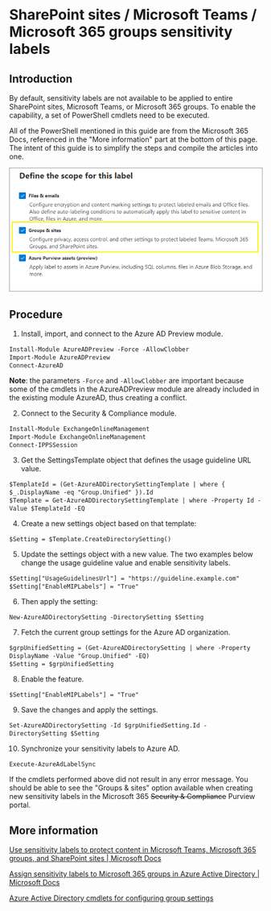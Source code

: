 # SharePoint sites / Microsoft Teams / Microsoft 365 groups sensitivity labels
## Introduction
By default, sensitivity labels are not available to be applied to entire SharePoint sites, Microsoft Teams, or Microsoft 365 groups.
To enable the capability, a set of PowerShell cmdlets need to be executed.

All of the PowerShell mentioned in this guide are from the Microsoft 365 Docs, referenced in the "More information" part at the bottom of this page. The intent of this guide is to simplify the steps and compile the articles into one.

![Sensitivity label for groups](res/groupsandsites-scope-options-sensitivity-label.png "Sensitivity label creation wizard for Group & sites")

## Procedure
1. Install, import, and connect to the Azure AD Preview module.

```
Install-Module AzureADPreview -Force -AllowClobber
Import-Module AzureADPreview
Connect-AzureAD
```

**Note**: the parameters `-Force` and `-AllowClobber` are important because some of the cmdlets in the AzureADPreview module are already included in the existing module AzureAD, thus creating a conflict.

2. Connect to the Security & Compliance module.
```
Install-Module ExchangeOnlineManagement
Import-Module ExchangeOnlineManagement
Connect-IPPSSession
```

3. Get the SettingsTemplate object that defines the usage guideline URL value.
```
$TemplateId = (Get-AzureADDirectorySettingTemplate | where { $_.DisplayName -eq "Group.Unified" }).Id
$Template = Get-AzureADDirectorySettingTemplate | where -Property Id -Value $TemplateId -EQ
```

4. Create a new settings object based on that template:
```
$Setting = $Template.CreateDirectorySetting()
```

5. Update the settings object with a new value. The two examples below change the usage guideline value and enable sensitivity labels.
```
$Setting["UsageGuidelinesUrl"] = "https://guideline.example.com"
$Setting["EnableMIPLabels"] = "True"
```

6. Then apply the setting:
```
New-AzureADDirectorySetting -DirectorySetting $Setting
```

7. Fetch the current group settings for the Azure AD organization.
```
$grpUnifiedSetting = (Get-AzureADDirectorySetting | where -Property DisplayName -Value "Group.Unified" -EQ)
$Setting = $grpUnifiedSetting
```

8. Enable the feature.
```
$Setting["EnableMIPLabels"] = "True"
```

9. Save the changes and apply the settings.
```
Set-AzureADDirectorySetting -Id $grpUnifiedSetting.Id -DirectorySetting $Setting
```

10. Synchronize your sensitivity labels to Azure AD.
```
Execute-AzureAdLabelSync
```

If the cmdlets performed above did not result in any error message. You should be able to see the "Groups & sites" option available when creating new sensitivity labels in the Microsoft 365 ~~Security & Compliance~~ Purview portal.


## More information
[Use sensitivity labels to protect content in Microsoft Teams, Microsoft 365 groups, and SharePoint sites | Microsoft Docs](https://docs.microsoft.com/en-us/microsoft-365/compliance/sensitivity-labels-teams-groups-sites?view=o365-worldwide)

[Assign sensitivity labels to Microsoft 365 groups in Azure Active Directory | Microsoft Docs](https://docs.microsoft.com/en-us/azure/active-directory/enterprise-users/groups-assign-sensitivity-labels)

[Azure Active Directory cmdlets for configuring group settings](https://docs.microsoft.com/en-us/azure/active-directory/enterprise-users/groups-settings-cmdlets)
